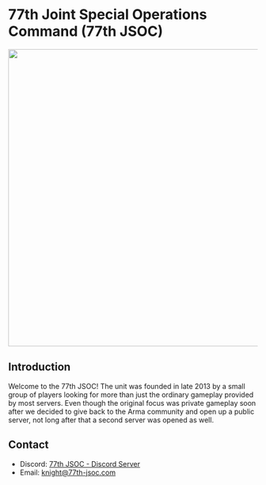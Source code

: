 # 77th Joint Special Operations Command (77th JSOC)

<div align="center">
    <img src="https://i.imgur.com/WX1bEqJ.jpeg" align="center" width="600">
</div>

## Introduction

Welcome to the 77th JSOC! The unit was founded in late 2013 by a small group of players looking for more than just the ordinary gameplay provided by most servers. 
Even though the original focus was private gameplay soon after we decided to give back to the Arma community and open up a public server, not long after that a second server was opened as well.

## Contact

- Discord: [77th JSOC - Discord Server](https://discord.gg/77th-jsoc-official)
- Email: [knight@77th-jsoc.com](mailto:knight@77th-jsoc.com)
